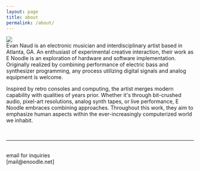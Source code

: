 ```yaml
---
layout: page
title: about
permalink: /about/
---
```


<img class="col one right" src="/img/prof_pic.jpg">

<br/>
Evan Naud is an electronic musician and interdisciplinary artist based in Atlanta, GA. An enthusiast of experimental creative interaction, their work as E Noodle is an exploration of hardware and software implementation. Originally realized by combining performance of electric bass and synthesizer programming, any process utilizing digital signals and analog equipment is welcome. 

Inspired by retro consoles and computing, the artist merges modern capability with qualities of years prior. Whether it's through bit-crushed audio, pixel-art resolutions, analog synth tapes, or live performance, E Noodle embraces combining approaches. Throughout this work, they aim to emphasize human aspects within the ever-increasingly computerized world we inhabit.​

<br/>
<hr/>
<br/>
<span class="contacticon center">
	<a href="mailto:mail@enoodle.net"><i class="fa fa-envelope-square"></i></a>
</span>
<div class="col three caption">
	email for inquiries
<div class="col three caption">
	[mail@enoodle.net]
</div>

